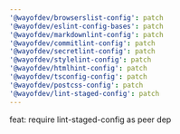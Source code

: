 ```yaml
---
'@wayofdev/browserslist-config': patch
'@wayofdev/eslint-config-bases': patch
'@wayofdev/markdownlint-config': patch
'@wayofdev/commitlint-config': patch
'@wayofdev/secretlint-config': patch
'@wayofdev/stylelint-config': patch
'@wayofdev/htmlhint-config': patch
'@wayofdev/tsconfig-config': patch
'@wayofdev/postcss-config': patch
'@wayofdev/lint-staged-config': patch
---
```


feat: require lint-staged-config as peer dep
